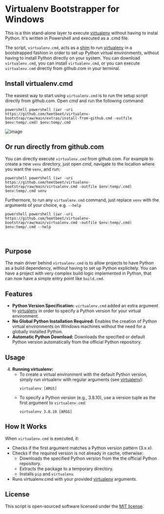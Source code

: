 # Virtualenv Bootstrapper for Windows

This is a thin stand-alone layer to execute [virtualenv](https://virtualenv.pypa.io/en/latest/user_guide.html) without having to instal Python. It's written in Powershell and executed as a .cmd file.

The script, `virtualenv.cmd`, acts as a [shim](https://en.wikipedia.org/wiki/Shim_(computing)) to run [virtualenv](https://virtualenv.pypa.io/en/latest/user_guide.html) in a bootstrapped fashion in order to set up Python virtual environments, without having to install Python directly on your system. You can download `virtualenv.cmd`, you can install `virtualenv.cmd`, or you can execute `virtualenv.cmd` directly from github.com in your terminal.

## Install virtualenv.cmd
The easiest way to start using `virtualenv.cmd` is to run the setup script directly from github.com. Open _cmd_ and run the following command:

    powershell powershell (iwr -uri https://github.com/heetbeet/virtualenv-bootstrap/raw/main/extras/install-from-github.cmd -outfile $env:temp/.cmd) $env:temp/.cmd

![image](https://github.com/heetbeet/virtualenv-bootstrap/assets/4103775/1ad3be85-3458-40af-95b3-fad900cd6a0f)


## Or run directly from github.com
You can directly execute `virtualenv.cmd` from github.com. For example to create a new `venv` directory, just open _cmd_, navigate to the location where you want the `venv`, and run:

    powershell powershell (iwr -uri https://github.com/heetbeet/virtualenv-bootstrap/raw/main/virtualenv.cmd -outfile $env:temp/.cmd) $env:temp/.cmd venv

Furthermore, to run any `virtualenv.cmd` command, just replace `venv` with the arguments of your choice, e.g. `--help`

    powershell powershell (iwr -uri https://github.com/heetbeet/virtualenv-bootstrap/raw/main/virtualenv.cmd -outfile $env:temp/.cmd) $env:temp/.cmd --help

<br>

## Purpose
The main driver behind `virtualenv.cmd` is to allow projects to have Python as a build dependency, without having to set up Python explicitely.
You can have a project with very complex build logic implemented in Python, that can now have a simple entry point like `build.cmd`.

## Features

- **Python Version Specification:** `virtualenv.cmd` added an extra argument to [virtualenv](https://virtualenv.pypa.io/en/latest/user_guide.html) in order to specify a Python version for your virtual environment.
- **No Global Python Installation Required:** Enables the creation of Python virtual environments on Windows machines without the need for a globally installed Python.
- **Automatic Python Download:** Downloads the specified or default Python version automatically from the official Python repository.

## Usage

4. **Running virtualenv:**
   - To create a virtual environment with the default Python version, simply run virtualenv with regular arguments (see [virtualenv](https://virtualenv.pypa.io/en/latest/user_guide.html)):
     ```
     virtualenv [ARGS]
     ```
   - To specify a Python version (e.g., 3.8.10), use a version tuple as the first argument to `virtualenv.cmd`:
     ```
     virtualenv 3.8.10 [ARGS]
     ```

## How It Works

When `virtualenv.cmd` is executed, it:
- Checks if the first argument matches a Python version pattern (3.x.x).
- Checks if the required version is not already in cache, otherwise:
    - Downloads the specified Python version from the the official Python repository.
    - Extracts the package to a temporary directory.
    - Installs `pip` and `virtualenv`.
- Runs virtualenv.cmd with your provided [virtualenv](https://virtualenv.pypa.io/en/latest/user_guide.html) arguments.

## License

This script is open-sourced software licensed under the [MIT license](https://opensource.org/licenses/MIT).
